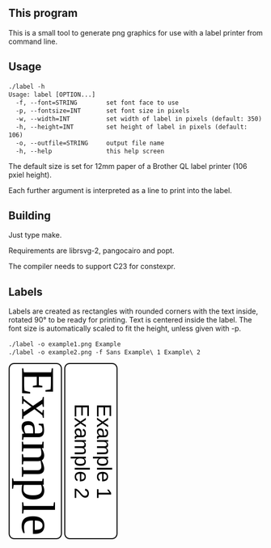 ## This program

This is a small tool to generate png graphics for use with a label printer
from command line.

## Usage

    ./label -h
    Usage: label [OPTION...]
      -f, --font=STRING        set font face to use
      -p, --fontsize=INT       set font size in pixels
      -w, --width=INT          set width of label in pixels (default: 350)
      -h, --height=INT         set height of label in pixels (default: 106)
      -o, --outfile=STRING     output file name
      -h, --help               this help screen

The default size is set for 12mm paper of a Brother QL label printer (106 pxiel height).

Each further argument is interpreted as a line to print into the label.


## Building

Just type make.

Requirements are librsvg-2, pangocairo and popt.

The compiler needs to support C23 for constexpr.

## Labels

Labels are created as rectangles with rounded corners with the text inside, rotated 90° to be ready for printing. Text is centered inside the label. The font size is automatically scaled to fit the height, unless given with -p.

    ./label -o example1.png Example
    ./label -o example2.png -f Sans Example\ 1 Example\ 2

![Example 1](example1.png "Example 1")
![Example 2](example2.png "Example 2")



